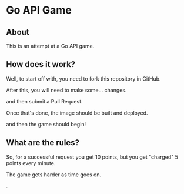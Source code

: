 # Go API Game

## About
This is an attempt at a Go API game.

## How does it work?
Well, to start off with, you need to fork this repository in GitHub.

After this, you will need to make some... changes.

and then submit a Pull Request.

Once that's done, the image should be built and deployed.

and then the game should begin!

## What are the rules?

So, for a successful request you get 10 points, but you get "charged" 5 points every minute.

The game gets harder as time goes on.

.
